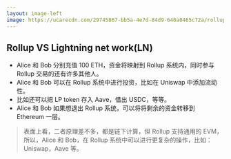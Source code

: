 ```yaml
---
layout: image-left
image: https://ucarecdn.com/29745867-bb5a-4e7d-84d9-640a0465c72a/rollup.jpg
---
```


## Rollup VS Lightning net work(LN)

- Alice 和 Bob 分别充值 100 ETH，资金将映射到 Rollup 系统内，同时参与 Rollup 交易的还有许多其他人。
- Alice 和 Bob 可以在 Rollup 系统中进行投资，比如在 Uniswap 中添加流动性。
- 比如还可以把 LP token 存入 Aave，借出 USDC，等等。
- Alice 和 Bob 如果想退出 Rollup 系统，可以将将剩余的资金转移到 Ethereum 一层。

> 表面上看，二者原理差不多，都是链下计算，但 Rollup 支持通用的 EVM，所以，Alice 和 Bob，在 Rollup 系统中可以进行更复杂的操作，比如：Uniswap，Aave 等。